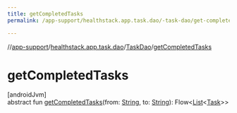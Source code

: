 ```yaml
---
title: getCompletedTasks
permalink: /app-support/healthstack.app.task.dao/-task-dao/get-completed-tasks.html

---
```

//[app-support](/app-support.html)/[healthstack.app.task.dao](../index.html)/[TaskDao](index.html)/[getCompletedTasks](get-completed-tasks.html)



# getCompletedTasks



[androidJvm]\
abstract fun [getCompletedTasks](get-completed-tasks.html)(from: [String](https://kotlinlang.org/api/latest/jvm/stdlib/kotlin/-string/index.html), to: [String](https://kotlinlang.org/api/latest/jvm/stdlib/kotlin/-string/index.html)): Flow&lt;[List](https://kotlinlang.org/api/latest/jvm/stdlib/kotlin.collections/-list/index.html)&lt;[Task](../../healthstack.app.task.entity/-task/index.html)&gt;&gt;




